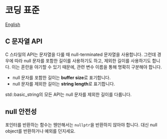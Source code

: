 # 코딩 표준

[English](../English/Coding%20Standard.md)

## C 문자열 API

C 스타일의 API는 문자열을 다룰 때 null-terminated 문자열을 사용합니다. 그런데 경우에 따라 null 문자를 포함한 길이를 사용하기도 하고, 제외한 길이를 사용하기도 합니다. 이는 혼란을 야기할 수 있기 때문에, 관련 변수 이름을 통해 명확히 구분해야 합니다.

* null 문자를 포함한 길이는 **buffer size**로 표기합니다.
* null 문자를 제외한 길이는 **string length**로 표기합니다.

std::basic_string의 모든 API는 null 문자를 제외한 길이를 다룹니다.

## null 안전성

포인터를 반환하는 함수는 웬만해서는 `nullptr`을 반환하지 않아야 합니다. 대신 null object를 반환하거나 예외를 던지세요.
